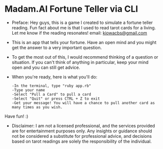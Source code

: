 # Madam.AI Fortune Teller via CLI 

- Preface: Hey guys, this is a game I created to simulate a fortune teller reading. Fun fact about me is that I used to read tarot cards for a living. Let me know if the reading resonates!
      email: kiowacbs@gmail.com

- This is an app that tells your fortune. Have an open mind and you might get the answer to a very important question.
- To get the most out of this, I would recommend thinking of a question or situation. If you can't think of anything in particular, keep your mind open and you can still get advice.
- When you're ready, here is what you'll do:

      -In the terminal, type "ruby app.rb"
      -Type your name
      -Select "Pull a Card" to pull a card 
      -Select "Quit" or press CTRL + Z to exit
      -Get your message! You will have a chance to pull another card as many times as you wish. 

Have fun! :) 

- Disclaimer: I am not a licensed professional, and the services provided are for entertainment purposes only. Any insights or guidance should not be considered a substitute for professional advice, and decisions based on tarot readings are solely the responsibility of the individual.
